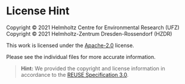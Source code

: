 # License Hint

Copyright © 2021 Helmholtz Centre for Environmental Research (UFZ)  
Copyright © 2021 Helmholtz-Zentrum Dresden-Rossendorf (HZDR)

This work is licensed under the [Apache-2.0](LICENSES/Apache-2.0.txt) license.

Please see the individual files for more accurate information.

> **Hint:** We provided the copyright and license information in accordance to the [REUSE Specification 3.0](https://reuse.software/spec/).
